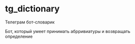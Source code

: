 # tg_dictionary
 Телеграм бот-словарик

 Бот, который умеет принимать абрривиатуры и возвращать определение
